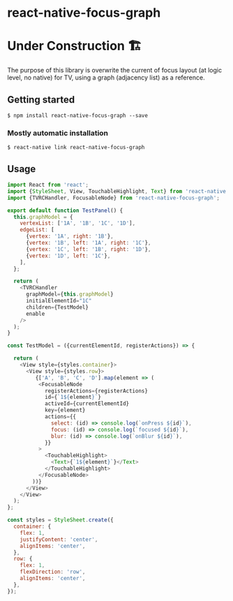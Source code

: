 # react-native-focus-graph

# Under Construction :building_construction:

The purpose of this library is overwrite the current of focus layout (at logic level, no native) for TV, using a graph (adjacency list) as a reference.

## Getting started

`$ npm install react-native-focus-graph --save`

### Mostly automatic installation

`$ react-native link react-native-focus-graph`

## Usage
```javascript
import React from 'react';
import {StyleSheet, View, TouchableHighlight, Text} from 'react-native';
import {TVRCHandler, FocusableNode} from 'react-native-focus-graph';

export default function TestPanel() {
  this.graphModel = {
    vertexList: ['1A', '1B', '1C', '1D'],
    edgeList: [
      {vertex: '1A', right: '1B'},
      {vertex: '1B', left: '1A', right: '1C'},
      {vertex: '1C', left: '1B', right: '1D'},
      {vertex: '1D', left: '1C'},
    ],
  };

  return (
    <TVRCHandler
      graphModel={this.graphModel}
      initialElementId="1C"
      children={TestModel}
      enable
    />
  );
}

const TestModel = ({currentElementId, registerActions}) => {

  return (
    <View style={styles.container}>
      <View style={styles.row}>
         {['A', 'B', 'C', 'D'].map(element => (
          <FocusableNode
            registerActions={registerActions}
            id={`1${element}`}
            activeId={currentElementId}
            key={element}
            actions={{
              select: (id) => console.log(`onPress ${id}`),
              focus: (id) => console.log(`focused ${id}`),
              blur: (id) => console.log(`onBlur ${id}`),
            }}
          >
            <TouchableHighlight>
              <Text>{`1${element}`}</Text>
            </TouchableHighlight>
          </FocusableNode>
        ))}
      </View>
    </View>
  );
};

const styles = StyleSheet.create({
  container: {
    flex: 1,
    justifyContent: 'center',
    alignItems: 'center',
  },
  row: {
    flex: 1,
    flexDirection: 'row',
    alignItems: 'center',
  },
});
```
